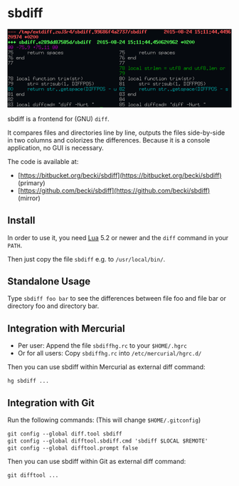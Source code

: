 # sbdiff

![sbdiff output](sbdiff.png)

sbdiff is a frontend for (GNU) `diff`.

It compares files and directories line by line, outputs the files side-by-side in two columns and colorizes the differences.
Because it is a console application, no GUI is necessary.

The code is available at:

* [https://bitbucket.org/becki/sbdiff](https://bitbucket.org/becki/sbdiff) (primary)
* [https://github.com/becki/sbdiff](https://github.com/becki/sbdiff) (mirror)

## Install

In order to use it, you need [Lua](http://lua.org/) 5.2 or newer and the `diff` command in your `PATH`. 

Then just copy the file `sbdiff` e.g. to `/usr/local/bin/`.

## Standalone Usage

Type `sbdiff foo bar` to see the differences between file foo and file bar or directory foo and directory bar.

## Integration with Mercurial

* Per user: Append the file `sbdiffhg.rc` to your `$HOME/.hgrc`
* Or for all users: Copy `sbdiffhg.rc` into `/etc/mercurial/hgrc.d/`

Then you can use sbdiff within Mercurial as external diff command:

    hg sbdiff ...

## Integration with Git

Run the following commands: (This will change `$HOME/.gitconfig`)

    git config --global diff.tool sbdiff
    git config --global difftool.sbdiff.cmd 'sbdiff $LOCAL $REMOTE'
    git config --global difftool.prompt false

Then you can use sbdiff within Git as external diff command:

    git difftool ...

